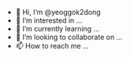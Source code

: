 - 👋 Hi, I’m @yeoggok2dong
- 👀 I’m interested in ...
- 🌱 I’m currently learning ...
- 💞️ I’m looking to collaborate on ...
- 📫 How to reach me ...

<!---
yeoggok2dong/yeoggok2dong is a ✨ special ✨ repository because its `README.md` (this file) appears on your GitHub profile.
You can click the Preview link to take a look at your changes.
--->
